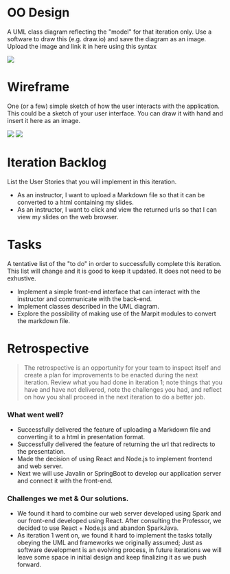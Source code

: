 # OO Design
A UML class diagram reflecting the "model" for that iteration only.
Use a software to draw this (e.g. draw.io) and save the diagram as an image. 
Upload the image and link it in here using this syntax

![](https://github.com/jhu-oose/2020-spring-group-QuizHero/blob/master/docs/it1/UMLiter1.jpg)

# Wireframe
One (or a few) simple sketch of how the user interacts with the application. 
This could be a sketch of your user interface. 
You can draw it with hand and insert it here as an image.

![](https://github.com/jhu-oose/2020-spring-group-QuizHero/blob/master/docs/it1/wireframe1.PNG)
![](https://github.com/jhu-oose/2020-spring-group-QuizHero/blob/master/docs/it1/it1_wireframe2.png)

# Iteration Backlog
List the User Stories that you will implement in this iteration.

- As an instructor, I want to upload a Markdown file so that it can be converted to a html containing my slides.
- As an instructor, I want to click and view the returned urls so that I can view my slides on the web browser.

# Tasks
A tentative list of the "to do" in order to successfully complete this iteration. 
This list will change and it is good to keep it updated. 
It does not need to be exhustive.

- Implement a simple front-end interface that can interact with the instructor and communicate with the back-end.
- Implement classes described in the UML diagram.
- Explore the possibility of making use of the Marpit modules to convert the markdown file.

# Retrospective
> The retrospective is an opportunity for your team to inspect itself and create a plan for improvements to be enacted during the next iteration. Review what you had done in iteration 1; note things that you have and have not delivered, note the challenges you had, and reflect on how you shall proceed in the next iteration to do a better job.

### What went well?
- Successfully delivered the feature of uploading a Markdown file and converting it to a html in presentation format.
- Successfully delivered the feature of returning the url that redirects to the presentation.
- Made the decision of using React and Node.js to implement frontend and web server.
- Next we will use Javalin or SpringBoot to develop our application server and connect it with the front-end.

### Challenges we met & Our solutions.
- We found it hard to combine our web server developed using Spark and our front-end developed using React. After consulting the Professor, we decided to use React + Node.js and abandon SparkJava.
- As iteration 1 went on, we found it hard to implement the tasks totally obeying the UML and frameworks we originally assumed; Just as software development is an evolving process, in future iterations we will leave some space in initial design and keep finalizing it as we push forward. 

